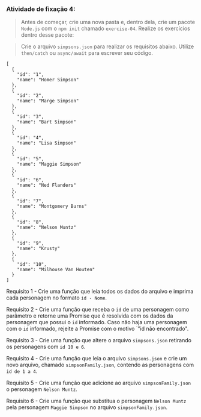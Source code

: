 ###  Atividade de fixação 4:
> Antes de começar, crie uma nova pasta e, dentro dela, crie um pacote `Node.js` com o `npm init` chamado `exercise-04`. Realize os exercícios dentro desse pacote:

> Crie o arquivo `simpsons.json` para realizar os requisitos abaixo. Utilize `then/catch` ou `async/await` para escrever seu código.

```
[
  {
    "id": "1",
    "name": "Homer Simpson"
  },
  {
    "id": "2",
    "name": "Marge Simpson"
  },
  {
    "id": "3",
    "name": "Bart Simpson"
  },
  {
    "id": "4",
    "name": "Lisa Simpson"
  },
  {
    "id": "5",
    "name": "Maggie Simpson"
  },
  {
    "id": "6",
    "name": "Ned Flanders"
  },
  {
    "id": "7",
    "name": "Montgomery Burns"
  },
  {
    "id": "8",
    "name": "Nelson Muntz"
  },
  {
    "id": "9",
    "name": "Krusty"
  },
  {
    "id": "10",
    "name": "Milhouse Van Houten"
  }
]
```

Requisito 1 - Crie uma função que leia todos os dados do arquivo e imprima cada personagem no formato `id - Nome`.

Requisito 2 - Crie uma função que receba o `id` de uma personagem como parâmetro e retorne uma Promise que é resolvida com os dados da personagem que possui o `id` informado. Caso não haja uma personagem com o `id` informado, rejeite a Promise com o motivo `”id não encontrado".

Requisito 3 - Crie uma função que altere o arquivo `simpsons.json` retirando os personagens com `id 10 e 6`.

Requisito 4 - Crie uma função que leia o arquivo `simpsons.json` e crie um novo arquivo, chamado `simpsonFamily.json`, contendo as personagens com `id de 1 a 4`.

Requisito 5 - Crie uma função que adicione ao arquivo `simpsonFamily.json` o personagem `Nelson Muntz`.

Requisito 6 - Crie uma função que substitua o personagem `Nelson Muntz` pela personagem `Maggie Simpson` no arquivo `simpsonFamily.json`.


